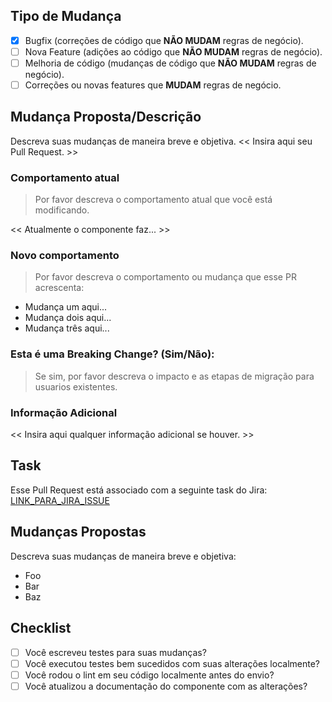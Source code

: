 <!---
Obrigado(a) por abir Pull Request 💖!

Por favor, leia os seguintes pontos antes de requisitar seu Pull Request:
- Keep your PR as simple as possible; - Mantenha seu PR o mais simples possível;
- Limit your PR to just one topic (docs, feat, refact, ci, or bugfix); - Limite seu PR a apenas um tópico (docs, feat, refact, ci, or bugfix);
- Remove this comment. - Remova esse comentário.
-->
## Tipo de Mudança
- [x] Bugfix (correções de código que **NÃO MUDAM** regras de negócio).
- [ ] Nova Feature (adições ao código que **NÃO MUDAM** regras de negócio).
- [ ] Melhoria de código (mudanças de código que **NÃO MUDAM** regras de negócio).
- [ ] Correções ou novas features que **MUDAM** regras de negócio.

## Mudança Proposta/Descrição
Descreva suas mudanças de maneira breve e objetiva.
<< Insira aqui seu Pull Request. >>

###  Comportamento atual

> Por favor descreva o comportamento atual que você está modificando.

<< Atualmente o componente faz... >>

### Novo comportamento

> Por favor descreva o comportamento ou mudança que esse PR acrescenta:
>
- Mudança um aqui...
- Mudança dois aqui...
- Mudança três aqui...


### Esta é uma Breaking Change? (Sim/Não):

> Se sim, por favor descreva o impacto e as etapas de migração para usuarios existentes.

### Informação Adicional
<< Insira aqui qualquer informação adicional se houver. >>

## Task

Esse Pull Request está associado com a seguinte task do Jira:
[LINK_PARA_JIRA_ISSUE](https://madeiramadeira.atlassian.net/browse/ABC-123)

## Mudanças Propostas
  Descreva suas mudanças de maneira breve e objetiva:
* Foo
* Bar
* Baz



## Checklist
- [ ] Você escreveu testes para suas mudanças?
- [ ] Você executou testes bem sucedidos com suas alterações localmente?
- [ ] Você rodou o lint em seu código localmente antes do envio?
- [ ] Você atualizou a documentação do componente com as alterações?
